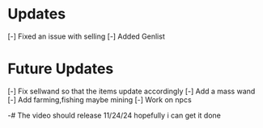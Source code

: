 # Updates
[-] Fixed an issue with selling
[-] Added Genlist

# Future Updates
[-] Fix sellwand so that the items update accordingly
[-] Add a mass wand
[-] Add farming,fishing maybe mining
[-] Work on npcs

-# The video should release 11/24/24 hopefully i can get it done
